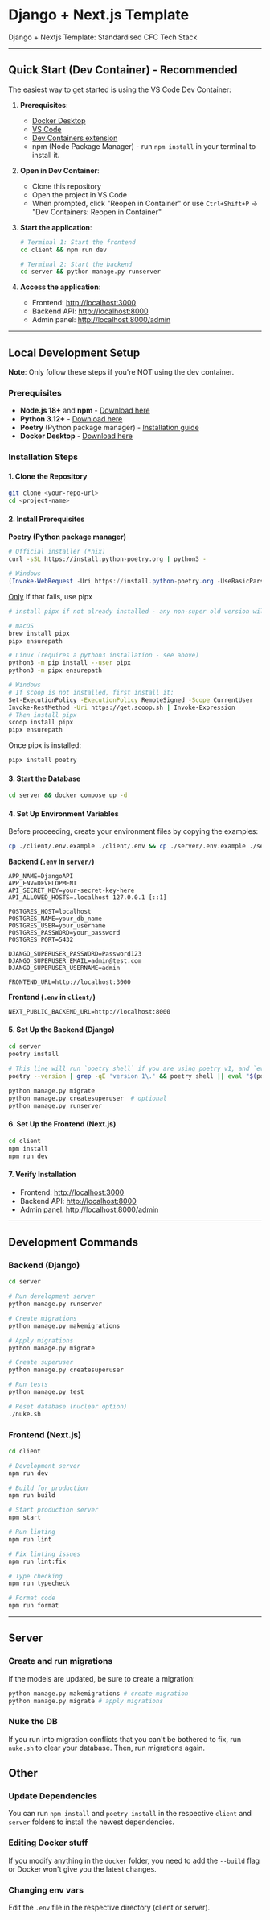 # Django + Next.js Template

Django + Nextjs Template: Standardised CFC Tech Stack

---

## Quick Start (Dev Container) - Recommended

The easiest way to get started is using the VS Code Dev Container:

1. **Prerequisites**:

   - [Docker Desktop](https://www.docker.com/products/docker-desktop/)
   - [VS Code](https://code.visualstudio.com/)
   - [Dev Containers extension](https://marketplace.visualstudio.com/items?itemName=ms-vscode-remote.remote-containers)
   - npm (Node Package Manager) - run `npm install` in your terminal to install it.

2. **Open in Dev Container**:

   - Clone this repository
   - Open the project in VS Code
   - When prompted, click "Reopen in Container" or use `Ctrl+Shift+P` → "Dev Containers: Reopen in Container"

3. **Start the application**:

   ```bash
   # Terminal 1: Start the frontend
   cd client && npm run dev

   # Terminal 2: Start the backend
   cd server && python manage.py runserver
   ```

4. **Access the application**:
   - Frontend: [http://localhost:3000](http://localhost:3000)
   - Backend API: [http://localhost:8000](http://localhost:8000)
   - Admin panel: [http://localhost:8000/admin](http://localhost:8000/admin)

---

## Local Development Setup

**Note**: Only follow these steps if you're NOT using the dev container.

### Prerequisites

- **Node.js 18+** and **npm** - [Download here](https://nodejs.org/)
- **Python 3.12+** - [Download here](https://python.org/)
- **Poetry** (Python package manager) - [Installation guide](https://python-poetry.org/docs/#installation)
- **Docker Desktop** - [Download here](https://www.docker.com/products/docker-desktop/)

### Installation Steps

#### 1. Clone the Repository

```bash
git clone <your-repo-url>
cd <project-name>
```

#### 2. Install Prerequisites

**Poetry (Python package manager)**

```bash
# Official installer (*nix)
curl -sSL https://install.python-poetry.org | python3 -
```
```powershell
# Windows
(Invoke-WebRequest -Uri https://install.python-poetry.org -UseBasicParsing).Content | py -
```

<ins>Only</ins> If that fails, use pipx
```bash
# install pipx if not already installed - any non-super old version will be fine

# macOS
brew install pipx
pipx ensurepath

# Linux (requires a python3 installation - see above)
python3 -m pip install --user pipx
python3 -m pipx ensurepath

# Windows
# If scoop is not installed, first install it:
Set-ExecutionPolicy -ExecutionPolicy RemoteSigned -Scope CurrentUser
Invoke-RestMethod -Uri https://get.scoop.sh | Invoke-Expression
# Then install pipx
scoop install pipx
pipx ensurepath
```
Once pipx is installed:
```bash
pipx install poetry
```

#### 3. Start the Database

```bash
cd server && docker compose up -d
```

#### 4. Set Up Environment Variables

Before proceeding, create your environment files by copying the examples:

```bash
cp ./client/.env.example ./client/.env && cp ./server/.env.example ./server/.env
```

**Backend (`.env` in `server/`)**

```env
APP_NAME=DjangoAPI
APP_ENV=DEVELOPMENT
API_SECRET_KEY=your-secret-key-here
API_ALLOWED_HOSTS=.localhost 127.0.0.1 [::1]

POSTGRES_HOST=localhost
POSTGRES_NAME=your_db_name
POSTGRES_USER=your_username
POSTGRES_PASSWORD=your_password
POSTGRES_PORT=5432

DJANGO_SUPERUSER_PASSWORD=Password123
DJANGO_SUPERUSER_EMAIL=admin@test.com
DJANGO_SUPERUSER_USERNAME=admin

FRONTEND_URL=http://localhost:3000
```

**Frontend (`.env` in `client/`)**

```env
NEXT_PUBLIC_BACKEND_URL=http://localhost:8000
```

#### 5. Set Up the Backend (Django)

```bash
cd server
poetry install

# This line will run `poetry shell` if you are using poetry v1, and `eval "$(poetry env activate)"` otherwise.
poetry --version | grep -qE 'version 1\.' && poetry shell || eval "$(poetry env activate)"

python manage.py migrate
python manage.py createsuperuser  # optional
python manage.py runserver
```

#### 6. Set Up the Frontend (Next.js)

```bash
cd client
npm install
npm run dev
```

#### 7. Verify Installation

- Frontend: [http://localhost:3000](http://localhost:3000)
- Backend API: [http://localhost:8000](http://localhost:8000)
- Admin panel: [http://localhost:8000/admin](http://localhost:8000/admin)

---

## Development Commands

### Backend (Django)

```bash
cd server

# Run development server
python manage.py runserver

# Create migrations
python manage.py makemigrations

# Apply migrations
python manage.py migrate

# Create superuser
python manage.py createsuperuser

# Run tests
python manage.py test

# Reset database (nuclear option)
./nuke.sh
```

### Frontend (Next.js)

```bash
cd client

# Development server
npm run dev

# Build for production
npm run build

# Start production server
npm start

# Run linting
npm run lint

# Fix linting issues
npm run lint:fix

# Type checking
npm run typecheck

# Format code
npm run format
```

---

## Server

### Create and run migrations

If the models are updated, be sure to create a migration:

```bash
python manage.py makemigrations # create migration
python manage.py migrate # apply migrations
```

### Nuke the DB

If you run into migration conflicts that you can't be bothered to fix, run `nuke.sh` to clear your database. Then, run migrations again.

## Other

### Update Dependencies

You can run `npm install` and `poetry install` in the respective `client` and `server` folders to install the newest dependencies.

### Editing Docker stuff

If you modify anything in the `docker` folder, you need to add the `--build` flag or Docker won't give you the latest changes.

### Changing env vars

Edit the `.env` file in the respective directory (client or server).
